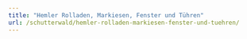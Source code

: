 ```yaml
---
title: "Hemler Rolladen, Markiesen, Fenster und Tühren"
url: /schutterwald/hemler-rolladen-markiesen-fenster-und-tuehren/
---
```

